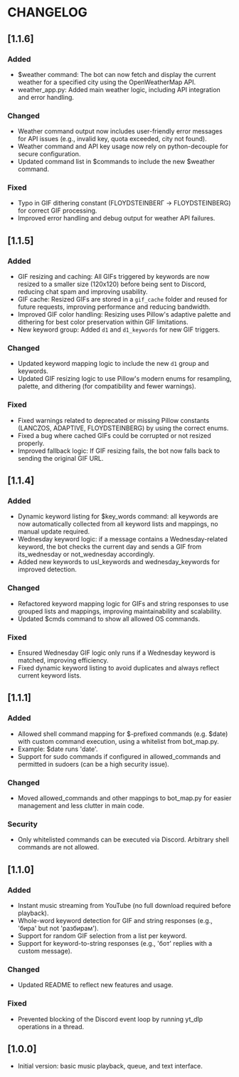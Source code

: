 # CHANGELOG

## [1.1.6]
### Added
- $weather <city> command: The bot can now fetch and display the current weather for a specified city using the OpenWeatherMap API.
- weather_app.py: Added main weather logic, including API integration and error handling.

### Changed
- Weather command output now includes user-friendly error messages for API issues (e.g., invalid key, quota exceeded, city not found).
- Weather command and API key usage now rely on python-decouple for secure configuration.
- Updated command list in $commands to include the new $weather command.

### Fixed
- Typo in GIF dithering constant (FLOYDSTEINBERГ → FLOYDSTEINBERG) for correct GIF processing.
- Improved error handling and debug output for weather API failures.

## [1.1.5]
### Added
- GIF resizing and caching: All GIFs triggered by keywords are now resized to a smaller size (120x120) before being sent to Discord, reducing chat spam and improving usability.
- GIF cache: Resized GIFs are stored in a `gif_cache` folder and reused for future requests, improving performance and reducing bandwidth.
- Improved GIF color handling: Resizing uses Pillow's adaptive palette and dithering for best color preservation within GIF limitations.
- New keyword group: Added `d1` and `d1_keywords` for new GIF triggers.

### Changed
- Updated keyword mapping logic to include the new `d1` group and keywords.
- Updated GIF resizing logic to use Pillow's modern enums for resampling, palette, and dithering (for compatibility and fewer warnings).

### Fixed
- Fixed warnings related to deprecated or missing Pillow constants (LANCZOS, ADAPTIVE, FLOYDSTEINBERG) by using the correct enums.
- Fixed a bug where cached GIFs could be corrupted or not resized properly.
- Improved fallback logic: If GIF resizing fails, the bot now falls back to sending the original GIF URL.

## [1.1.4]
### Added
- Dynamic keyword listing for $key_words command: all keywords are now automatically collected from all keyword lists and mappings, no manual update required.
- Wednesday keyword logic: if a message contains a Wednesday-related keyword, the bot checks the current day and sends a GIF from its_wednesday or not_wednesday accordingly.
- Added new keywords to usl_keywords and wednesday_keywords for improved detection.

### Changed
- Refactored keyword mapping logic for GIFs and string responses to use grouped lists and mappings, improving maintainability and scalability.
- Updated $cmds command to show all allowed OS commands.

### Fixed
- Ensured Wednesday GIF logic only runs if a Wednesday keyword is matched, improving efficiency.
- Fixed dynamic keyword listing to avoid duplicates and always reflect current keyword lists.

## [1.1.1]
### Added
- Allowed shell command mapping for $-prefixed commands (e.g. $date) with custom command execution, using a whitelist from bot_map.py.
- Example: $date runs 'date'.
- Support for sudo commands if configured in allowed_commands and permitted in sudoers (can be a high security issue).

### Changed
- Moved allowed_commands and other mappings to bot_map.py for easier management and less clutter in main code.

### Security
- Only whitelisted commands can be executed via Discord. Arbitrary shell commands are not allowed.

## [1.1.0]
### Added
- Instant music streaming from YouTube (no full download required before playback).
- Whole-word keyword detection for GIF and string responses (e.g., 'бира' but not 'разбирам').
- Support for random GIF selection from a list per keyword.
- Support for keyword-to-string responses (e.g., 'бот' replies with a custom message).

### Changed
- Updated README to reflect new features and usage.

### Fixed
- Prevented blocking of the Discord event loop by running yt_dlp operations in a thread.

## [1.0.0]
- Initial version: basic music playback, queue, and text interface.
